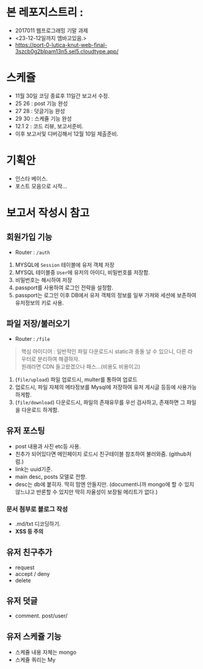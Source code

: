 # 본 레포지스트리 :
- 2017011 웹프로그래밍 기말 과제
- <23-12-12일까지 엠바고있음.>
- https://port-0-lutica-knut-web-final-3szcb0g2blpam13n5.sel5.cloudtype.app/

# 스케쥴
- 11월 30일 코딩 종료후 11일간 보고서 수정.
- 25 26 : post 기능 완성
- 27 28 : 덧글기능 완성
- 29 30 : 스케쥴 기능 완성
- 12.1 2 : 코드 리뷰, 보고서준비.
- 이후 보고서및 디버깅해서 12월 10일 제출준비.

# 기획안
- 인스타 베이스.
- 포스트 모음으로 시작...

# 보고서 작성시 참고
## 회원가입 기능
- Router : `/auth`
1. MYSQL에 `Session` 테이블에 유저 객체 저장
2. MYSQL 테이블중 `User`에 유저의 아이디, 비밀번호를 저장함.
3. 비밀번호는 해시하여 저장
4. passport를 사용하여 로그인 전략을 설정함.
5. passport는 로그인 이후 DB에서 유저 객체의 정보를 일부 가져와 세션에 보존하여 유저정보의 키로 사용.

## 파일 저장/불러오기
- Router : `/file`
> 핵심 아이디어 :  일반적인 파일 다운로드시 static과 충돌 날 수 있으니, 다른 라우터로 분리하여 해결하자.            
> 원래라면 CDN 들고왔겠으나 패스...(비용도 비용이고)
1. (`file/upload`) 파일 업로드시, multer를 통하여 업로드
2. 업로드시, 파일 자체의 메타정보를 Mysql에 저장하여 유저 게시글 등등에 사용가능하게함.
3. (`file/download`) 다운로드시, 파일의 존재유무를 우선 검사하고, 존재하면 그 파일을 다운로드 하게함.

## 유저 포스팅
- post 내용과 사진 etc등 사용.
- 친추가 되어있다면 메인페이지 로드시 친구테이블 참조하여 불러와줌. (github처럼.)
- link는 uuid기준. 
- main desc, posts 모델로 전향.
- desc는 db에 붙히자. 딱히 맘엔 안들지만. (document니까 mongo에 할 수 있지 않느냐고 반론할 수 있지만 딱히 자율성이 보장될 메리트가 없다.)

### 문서 첨부로 블로그 작성
- .md/txt 디코딩하기.
- **XSS 등 주의**

## 유저 친구추가
- request
- accept / deny
- delete

## 유저 덧글
- comment. post/user/

## 유저 스케쥴 기능
- 스케쥴 내용 자체는 mongo
- 스케쥴 쿼리는 My